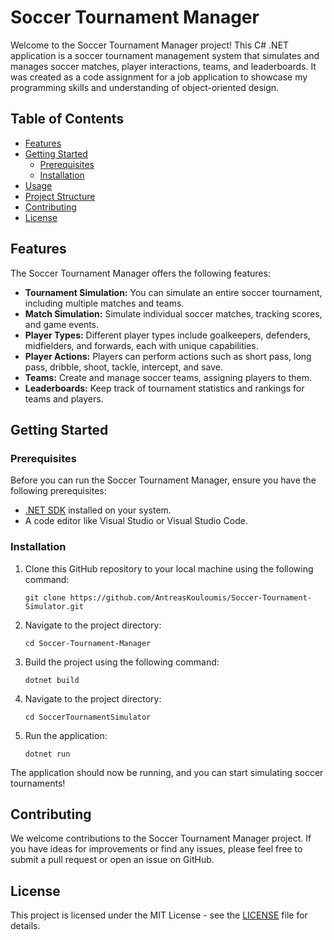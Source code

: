 # Soccer Tournament Manager

Welcome to the Soccer Tournament Manager project! This C# .NET application is a soccer tournament management system that simulates and manages soccer matches, player interactions, teams, and leaderboards. It was created as a code assignment for a job application to showcase my programming skills and understanding of object-oriented design.

## Table of Contents

- [Features](#features)
- [Getting Started](#getting-started)
  - [Prerequisites](#prerequisites)
  - [Installation](#installation)
- [Usage](#usage)
- [Project Structure](#project-structure)
- [Contributing](#contributing)
- [License](#license)

## Features

The Soccer Tournament Manager offers the following features:

- **Tournament Simulation:** You can simulate an entire soccer tournament, including multiple matches and teams.
- **Match Simulation:** Simulate individual soccer matches, tracking scores, and game events.
- **Player Types:** Different player types include goalkeepers, defenders, midfielders, and forwards, each with unique capabilities.
- **Player Actions:** Players can perform actions such as short pass, long pass, dribble, shoot, tackle, intercept, and save.
- **Teams:** Create and manage soccer teams, assigning players to them.
- **Leaderboards:** Keep track of tournament statistics and rankings for teams and players.

## Getting Started

### Prerequisites

Before you can run the Soccer Tournament Manager, ensure you have the following prerequisites:

- [.NET SDK](https://dotnet.microsoft.com/download) installed on your system.
- A code editor like Visual Studio or Visual Studio Code.

### Installation

1. Clone this GitHub repository to your local machine using the following command:

   ```shell
   git clone https://github.com/AntreasKouloumis/Soccer-Tournament-Simulator.git
   ```

2. Navigate to the project directory:

   ```shell
   cd Soccer-Tournament-Manager
   ```

3. Build the project using the following command:

   ```shell
   dotnet build
   ```
   
4. Navigate to the project directory:

   ```shell
   cd SoccerTournamentSimulator
   ```

5. Run the application:

   ```shell
   dotnet run
   ```

The application should now be running, and you can start simulating soccer tournaments!

## Contributing

We welcome contributions to the Soccer Tournament Manager project. If you have ideas for improvements or find any issues, please feel free to submit a pull request or open an issue on GitHub.

## License

This project is licensed under the MIT License - see the [LICENSE](LICENSE) file for details.